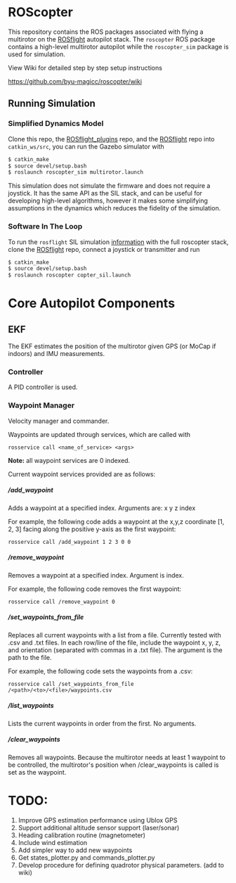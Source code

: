 ROScopter
=========

This repository contains the ROS packages associated with flying a multirotor on the [ROSflight](http://rosflight.org) autopilot stack. The `roscopter` ROS package contains a high-level multirotor autopilot while the `roscopter_sim` package is used for simulation.

View Wiki for detailed step by step setup instructions

https://github.com/byu-magicc/roscopter/wiki

## Running Simulation ##

### Simplified Dynamics Model

Clone this repo, the [ROSflight_plugins](https://github.com/byu-magicc/rosflight_plugins) repo, and the [ROSflight](https://github.com/rosflight/rosflight.git) repo into `catkin_ws/src`, you can run the Gazebo simulator with

```bash
$ catkin_make
$ source devel/setup.bash
$ roslaunch roscopter_sim multirotor.launch
```

This simulation does not simulate the firmware and does not require a joystick. It has the same API as the SIL stack, and can be useful for developing high-level algorithms, however it makes some simplifying assumptions in the dynamics which reduces the fidelity of the simulation.

### Software In The Loop
To run the `rosflight` SIL simulation [information](http://docs.rosflight.org/en/latest/user-guide/gazebo_simulation/) with the full roscopter stack, clone the [ROSflight](github.com/rosflight/rosflight) repo, connect a joystick or transmitter and run

```bash
$ catkin_make
$ source devel/setup.bash
$ roslaunch roscopter copter_sil.launch
```
# Core Autopilot Components #

## EKF ##

The EKF estimates the position of the multirotor given GPS (or MoCap if indoors) and IMU measurements.

### Controller ###

A PID controller is used.

### Waypoint Manager ###

Velocity manager and commander.

Waypoints are updated through services, which are called with

`rosservice call <name_of_service> <args>`

**Note:** all waypoint services are 0 indexed.

Current waypoint services provided are as follows:

##### /add_waypoint #####
Adds a waypoint at a specified index. Arguments are: x y z  index

For example, the following code adds a waypoint at the x,y,z coordinate [1, 2, 3] facing along the positive y-axis as the first waypoint:

`rosservice call /add_waypoint 1 2 3 0 0`

##### /remove_waypoint #####
Removes a waypoint at a specified index. Argument is index.

For example, the following code removes the first waypoint:

`rosservice call /remove_waypoint 0`

##### /set_waypoints_from_file #####
Replaces all current waypoints with a list from a file. Currently tested with .csv and .txt files. In each row/line of the file, include the waypoint x, y, z, and orientation (separated with commas in a .txt file). The argument is the path to the file.

For example, the following code sets the waypoints from a .csv:

`rosservice call /set_waypoints_from_file /<path>/<to>/<file>/waypoints.csv`

##### /list_waypoints #####
Lists the current waypoints in order from the first. No arguments.

##### /clear_waypoints #####
Removes all waypoints. Because the multirotor needs at least 1 waypoint to be controlled, the multirotor's position when /clear_waypoints is called is set as the waypoint.

# TODO: #
 1. Improve GPS estimation performance using Ublox GPS
 2. Support additional altitude sensor support (laser/sonar)
 3. Heading calibration routine (magnetometer)
 4. Include wind estimation  
 5. Add simpler way to add new waypoints
 6. Get states_plotter.py and commands_plotter.py
 7. Develop procedure for defining quadrotor physical parameters.  (add to wiki)
